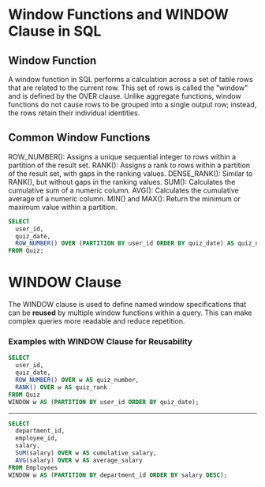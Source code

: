 # Window Functions and WINDOW Clause in SQL

## Window Function
A window function in SQL performs a calculation across a set of table rows that are related to the current row. This set of rows is called the "window" and is defined by the OVER clause. Unlike aggregate functions, window functions do not cause rows to be grouped into a single output row; instead, the rows retain their individual identities.

## Common Window Functions
ROW_NUMBER(): Assigns a unique sequential integer to rows within a partition of the result set.
RANK(): Assigns a rank to rows within a partition of the result set, with gaps in the ranking values.
DENSE_RANK(): Similar to RANK(), but without gaps in the ranking values.
SUM(): Calculates the cumulative sum of a numeric column.
AVG(): Calculates the cumulative average of a numeric column.
MIN() and MAX(): Return the minimum or maximum value within a partition.

```sql
SELECT 
  user_id, 
  quiz_date, 
  ROW_NUMBER() OVER (PARTITION BY user_id ORDER BY quiz_date) AS quiz_number
FROM Quiz;
```

# WINDOW Clause
The WINDOW clause is used to define named window specifications that can be **reused** by multiple window functions within a query. This can make complex queries more readable and reduce repetition.

### Examples with WINDOW Clause for Reusability
```sql
SELECT 
  user_id, 
  quiz_date, 
  ROW_NUMBER() OVER w AS quiz_number, 
  RANK() OVER w AS quiz_rank
FROM Quiz
WINDOW w AS (PARTITION BY user_id ORDER BY quiz_date);
```
--------------------

```sql
SELECT 
  department_id, 
  employee_id, 
  salary, 
  SUM(salary) OVER w AS cumulative_salary, 
  AVG(salary) OVER w AS average_salary
FROM Employees
WINDOW w AS (PARTITION BY department_id ORDER BY salary DESC);
```
